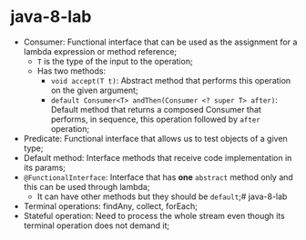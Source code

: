 # java-8-lab

- Consumer: Functional interface that can be used as the assignment for a lambda expression or method reference;
    - `T` is the type of the input to the operation;
    - Has two methods:
        - `void accept(T t)`:  Abstract method that performs this operation on the given argument;
        - `default Consumer<T> andThen(Consumer <? super T> after)`: Default method that returns a composed Consumer that performs, in sequence, this operation followed by `after` operation;
- Predicate: Functional interface that allows us to test objects of a given type;
- Default method: Interface methods that receive code implementation in its params;
- `@FunctionalInterface`: Interface that has **one** `abstract` method only and this can be used through lambda;
    - It can have other methods but they should be `default`;# java-8-lab
- Terminal operations: findAny, collect, forEach;
- Stateful operation: Need to process the whole stream even though its terminal operation does not demand it;